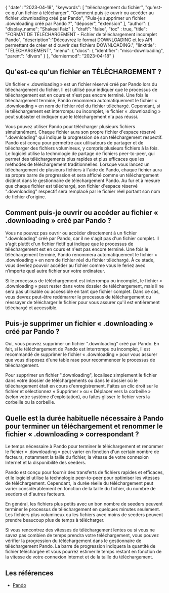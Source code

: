 {
"date": "2023-04-18",
  "keywords": [
"téléchargement du fichier",
"qu'est-ce qu'un fichier à télécharger",
"Comment puis-je ouvrir ou accéder au fichier .downloading créé par Pando",
"Puis-je supprimer un fichier .downloading créé par Pando ?",
"déposer",
"extension"
],
  "author": {
"display_name": "Shakeel Faiz"
},
"draft": "false",
"toc" : true,
"title": "FORMAT DE TÉLÉCHARGEMENT - Fichier de téléchargement incomplet Pando",
  "description":"Découvrez le format DOWNLOADING et les API permettant de créer et d'ouvrir des fichiers DOWNLOADING.",
"linktitle": "TÉLÉCHARGEMENT",
  "menu": {
    "docs": {
      "identifier": "misc-downloading",
"parent": "divers"
}
},
"derniermod": "2023-04-18"
}

## Qu'est-ce qu'un fichier en TÉLÉCHARGEMENT ?

Un fichier « .downloading » est un fichier réservé créé par Pando lors du téléchargement du fichier. Il est utilisé pour indiquer que le processus de téléchargement est en cours et n'est pas encore terminé. Une fois le téléchargement terminé, Pando renommera automatiquement le fichier « .downloading » en nom de fichier réel du fichier téléchargé. Cependant, si le téléchargement est interrompu ou incomplet, le fichier « .downloading » peut subsister et indiquer que le téléchargement n'a pas réussi.

Vous pouvez utiliser Pando pour télécharger plusieurs fichiers simultanément. Chaque fichier aura son propre fichier d'espace réservé ".downloading" qui indique la progression de son téléchargement respectif. Pando est conçu pour permettre aux utilisateurs de partager et de télécharger des fichiers volumineux, y compris plusieurs fichiers à la fois. Le logiciel utilise la technologie de partage de fichiers peer-to-peer, qui permet des téléchargements plus rapides et plus efficaces que les méthodes de téléchargement traditionnelles. Lorsque vous lancez un téléchargement de plusieurs fichiers à l'aide de Pando, chaque fichier aura sa propre barre de progression et sera affiché comme un téléchargement distinct dans le gestionnaire de téléchargement Pando. Au fur et à mesure que chaque fichier est téléchargé, son fichier d'espace réservé ".downloading" respectif sera remplacé par le fichier réel portant son nom de fichier d'origine.

## Comment puis-je ouvrir ou accéder au fichier « .downloading » créé par Pando ?

Vous ne pouvez pas ouvrir ou accéder directement à un fichier ".downloading" créé par Pando, car il ne s'agit pas d'un fichier complet. Il s'agit plutôt d'un fichier fictif qui indique que le processus de téléchargement est en cours et n'est pas encore terminé. Une fois le téléchargement terminé, Pando renommera automatiquement le fichier « .downloading » en nom de fichier réel du fichier téléchargé. À ce stade, vous devriez pouvoir accéder au fichier comme vous le feriez avec n’importe quel autre fichier sur votre ordinateur.

Si le processus de téléchargement est interrompu ou incomplet, le fichier « .downloading » peut rester dans votre dossier de téléchargement, mais il ne sera pas utilisable ou accessible en tant que fichier complet. Dans ce cas, vous devrez peut-être redémarrer le processus de téléchargement ou réessayer de télécharger le fichier pour vous assurer qu'il est entièrement téléchargé et accessible.

## Puis-je supprimer un fichier « .downloading » créé par Pando ?

Oui, vous pouvez supprimer un fichier ".downloading" créé par Pando. En fait, si le téléchargement de Pando est interrompu ou incomplet, il est recommandé de supprimer le fichier « .downloading » pour vous assurer que vous disposez d'une table rase pour recommencer le processus de téléchargement.

Pour supprimer un fichier ".downloading", localisez simplement le fichier dans votre dossier de téléchargements ou dans le dossier où le téléchargement était en cours d'enregistrement. Faites un clic droit sur le fichier et sélectionnez « Supprimer » ou « Déplacer vers la corbeille » (selon votre système d'exploitation), ou faites glisser le fichier vers la corbeille ou la corbeille.

## Quelle est la durée habituelle nécessaire à Pando pour terminer un téléchargement et renommer le fichier « .downloading » correspondant ?

Le temps nécessaire à Pando pour terminer le téléchargement et renommer le fichier « .downloading » peut varier en fonction d'un certain nombre de facteurs, notamment la taille du fichier, la vitesse de votre connexion Internet et la disponibilité des seeders.

Pando est conçu pour fournir des transferts de fichiers rapides et efficaces, et le logiciel utilise la technologie peer-to-peer pour optimiser les vitesses de téléchargement. Cependant, la durée réelle du téléchargement peut varier considérablement en fonction de la taille du fichier, du nombre de seeders et d'autres facteurs.

En général, les fichiers plus petits avec un bon nombre de seeders peuvent terminer le processus de téléchargement en quelques minutes seulement. Les fichiers plus volumineux ou les fichiers avec moins de seeders peuvent prendre beaucoup plus de temps à télécharger.

Si vous rencontrez des vitesses de téléchargement lentes ou si vous ne savez pas combien de temps prendra votre téléchargement, vous pouvez vérifier la progression du téléchargement dans le gestionnaire de téléchargement Pando. La barre de progression indiquera la quantité de fichier téléchargée et vous pourrez estimer le temps restant en fonction de la vitesse de votre connexion Internet et de la taille du téléchargement.

## Les références
* [Pando](https://download.cnet.com/Pando/3000-2196_4-10546621.html)

